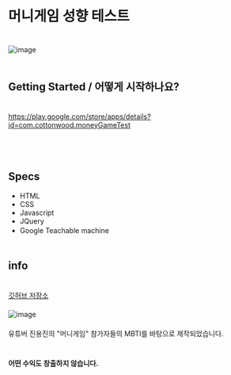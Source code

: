 # 머니게임 성향 테스트
ㅤ  
![image](https://user-images.githubusercontent.com/79053495/150984488-4602c30a-8dba-4820-b14b-11bf03fd0239.png)
ㅤ  
ㅤ  
## Getting Started / 어떻게 시작하나요?
ㅤ  
https://play.google.com/store/apps/details?id=com.cottonwood.moneyGameTest

ㅤ  
ㅤ  
## Specs
- HTML
- CSS
- Javascript
- JQuery
- Google Teachable machine
ㅤ  
ㅤ  
## info
ㅤ  
[깃허브 저장소](https://github.com/Cottonwood-moa/characterTest)  
ㅤ  
![image](https://user-images.githubusercontent.com/79053495/150984892-184683f5-396f-4611-b481-6604897e6cbe.png)  
ㅤ  
유튜버 진용진의 "머니게임" 참가자들의 MBTI를 바탕으로 제작되었습니다.  
ㅤ  
ㅤ  
**어떤 수익도 창출하지 않습니다.**
